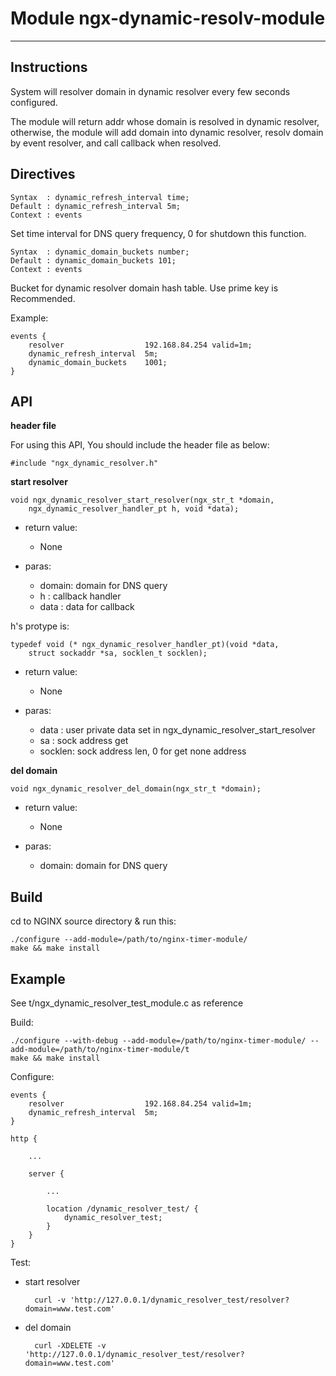 # Module ngx-dynamic-resolv-module
---
## Instructions

System will resolver domain in dynamic resolver every few seconds configured.

The module will return addr whose domain is resolved in dynamic resolver, otherwise, the module will add domain into dynamic resolver, resolv domain by event resolver, and call callback when resolved.

## Directives

	Syntax  : dynamic_refresh_interval time;
	Default : dynamic_refresh_interval 5m;
	Context : events

Set time interval for DNS query frequency, 0 for shutdown this function.

	Syntax  : dynamic_domain_buckets number;
	Default : dynamic_domain_buckets 101;
	Context : events

Bucket for dynamic resolver domain hash table. Use prime key is Recommended.

Example:

	events {
		resolver                  192.168.84.254 valid=1m;
		dynamic_refresh_interval  5m;
		dynamic_domain_buckets    1001;
	}

## API

**header file**

For using this API, You should include the header file as below:

	#include "ngx_dynamic_resolver.h"

**start resolver**

	void ngx_dynamic_resolver_start_resolver(ngx_str_t *domain,
        ngx_dynamic_resolver_handler_pt h, void *data);

- return value:

	- None

- paras:

	- domain: domain for DNS query
	- h     : callback handler
	- data  : data for callback

h's protype is:

	typedef void (* ngx_dynamic_resolver_handler_pt)(void *data,
        struct sockaddr *sa, socklen_t socklen);

- return value:

	- None

- paras:

	- data   : user private data set in ngx\_dynamic\_resolver\_start\_resolver
	- sa     : sock address get
	- socklen: sock address len, 0 for get none address

**del domain**

	void ngx_dynamic_resolver_del_domain(ngx_str_t *domain);

- return value:

	- None

- paras:

	- domain: domain for DNS query

## Build

cd to NGINX source directory & run this:

	./configure --add-module=/path/to/nginx-timer-module/
	make && make install

## Example

See t/ngx\_dynamic\_resolver\_test\_module.c as reference

Build:

	./configure --with-debug --add-module=/path/to/nginx-timer-module/ --add-module=/path/to/nginx-timer-module/t
	make && make install

Configure:

	events {
		resolver                  192.168.84.254 valid=1m;
		dynamic_refresh_interval  5m;
	}
	
	http {
	
		...
	
		server {
	
			...
			
			location /dynamic_resolver_test/ {
				dynamic_resolver_test;
			}
		}
	}

Test:

- start resolver

		curl -v 'http://127.0.0.1/dynamic_resolver_test/resolver?domain=www.test.com'

- del domain

		curl -XDELETE -v 'http://127.0.0.1/dynamic_resolver_test/resolver?domain=www.test.com'